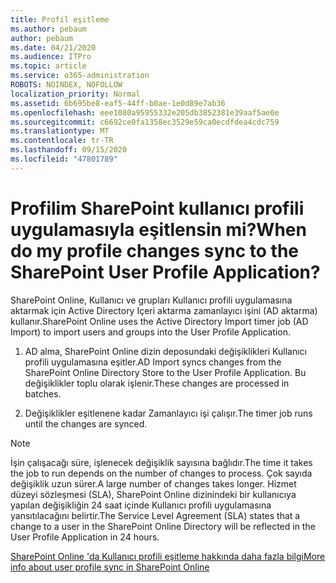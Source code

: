 ```yaml
---
title: Profil eşitleme
ms.author: pebaum
author: pebaum
ms.date: 04/21/2020
ms.audience: ITPro
ms.topic: article
ms.service: o365-administration
ROBOTS: NOINDEX, NOFOLLOW
localization_priority: Normal
ms.assetid: 6b695be8-eaf5-44ff-b0ae-1e0d89e7ab36
ms.openlocfilehash: eee1080a95955332e205db3852381e39aaf5ae0e
ms.sourcegitcommit: c6692ce0fa1358ec3529e59ca0ecdfdea4cdc759
ms.translationtype: MT
ms.contentlocale: tr-TR
ms.lasthandoff: 09/15/2020
ms.locfileid: "47801789"
---
```

# <a name="when-do-my-profile-changes-sync-to-the-sharepoint-user-profile-application"></a><span data-ttu-id="c1da9-102">Profilim SharePoint kullanıcı profili uygulamasıyla eşitlensin mi?</span><span class="sxs-lookup"><span data-stu-id="c1da9-102">When do my profile changes sync to the SharePoint User Profile Application?</span></span>

<span data-ttu-id="c1da9-103">SharePoint Online, Kullanıcı ve grupları Kullanıcı profili uygulamasına aktarmak için Active Directory Içeri aktarma zamanlayıcı işini (AD aktarma) kullanır.</span><span class="sxs-lookup"><span data-stu-id="c1da9-103">SharePoint Online uses the Active Directory Import timer job (AD Import) to import users and groups into the User Profile Application.</span></span> 
  
1. <span data-ttu-id="c1da9-104">AD alma, SharePoint Online dizin deposundaki değişiklikleri Kullanıcı profili uygulamasına eşitler.</span><span class="sxs-lookup"><span data-stu-id="c1da9-104">AD Import syncs changes from the SharePoint Online Directory Store to the User Profile Application.</span></span> <span data-ttu-id="c1da9-105">Bu değişiklikler toplu olarak işlenir.</span><span class="sxs-lookup"><span data-stu-id="c1da9-105">These changes are processed in batches.</span></span>
    
2. <span data-ttu-id="c1da9-106">Değişiklikler eşitlenene kadar Zamanlayıcı işi çalışır.</span><span class="sxs-lookup"><span data-stu-id="c1da9-106">The timer job runs until the changes are synced.</span></span>
    
> [!NOTE]
> <span data-ttu-id="c1da9-107">İşin çalışacağı süre, işlenecek değişiklik sayısına bağlıdır.</span><span class="sxs-lookup"><span data-stu-id="c1da9-107">The time it takes the job to run depends on the number of changes to process.</span></span> <span data-ttu-id="c1da9-108">Çok sayıda değişiklik uzun sürer.</span><span class="sxs-lookup"><span data-stu-id="c1da9-108">A large number of changes takes longer.</span></span> <span data-ttu-id="c1da9-109">Hizmet düzeyi sözleşmesi (SLA), SharePoint Online dizinindeki bir kullanıcıya yapılan değişikliğin 24 saat içinde Kullanıcı profili uygulamasına yansıtılacağını belirtir.</span><span class="sxs-lookup"><span data-stu-id="c1da9-109">The Service Level Agreement (SLA) states that a change to a user in the SharePoint Online Directory will be reflected in the User Profile Application in 24 hours.</span></span> 
  
[<span data-ttu-id="c1da9-110">SharePoint Online 'da Kullanıcı profili eşitleme hakkında daha fazla bilgi</span><span class="sxs-lookup"><span data-stu-id="c1da9-110">More info about user profile sync in SharePoint Online</span></span>](https://go.microsoft.com/fwlink/?linkid=875671)
  

